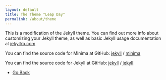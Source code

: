 ```yaml
---
layout: default
title: The Theme "Leap Day"
permalink: /about/theme
---
```


This is a modification of the Jekyll theme. You can find out more info about customizing your Jekyll theme, as well as basic Jekyll usage documentation at [jekyllrb.com](https://jekyllrb.com/)

You can find the source code for Minima at GitHub:
[jekyll][jekyll-organization] /
[minima](https://github.com/jekyll/minima)

You can find the source code for Jekyll at GitHub:
[jekyll][jekyll-organization] /
[jekyll](https://github.com/jekyll/jekyll)


[jekyll-organization]: https://github.com/jekyll

<div class="wrapper">
      <nav>
        <ul>
        <li class="active"><a href="/lorman-online-portfolio/about">Go Back</a></li>
        </ul>
      </nav>
</div>